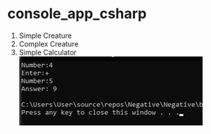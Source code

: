 # console_app_csharp

1. Simple Creature
2. Complex Creature
3. Simple Calculator ![Simple Calculator](simple_calculator.png)


